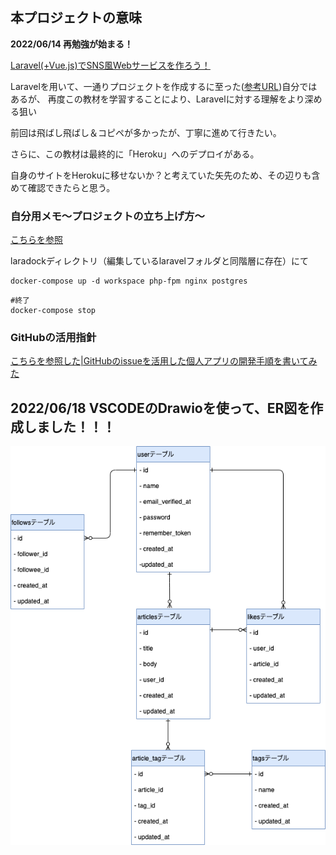 ## 本プロジェクトの意味


**2022/06/14 再勉強が始まる！**

[Laravel(+Vue.js)でSNS風Webサービスを作ろう！](https://www.techpit.jp/courses/11)

Laravelを用いて、一通りプロジェクトを作成するに至った([参考URL](https://tugi-ichi.com))自分ではあるが、
再度この教材を学習することにより、Laravelに対する理解をより深める狙い

前回は飛ばし飛ばし＆コピペが多かったが、丁寧に進めて行きたい。

さらに、この教材は最終的に「Heroku」へのデプロイがある。

自身のサイトをHerokuに移せないか？と考えていた矢先のため、その辺りも含めて確認できたらと思う。


### 自分用メモ〜プロジェクトの立ち上げ方〜

[こちらを参照](https://www.techpit.jp/courses/11/curriculums/12/sections/103/parts/356)

laradockディレクトリ（編集しているlaravelフォルダと同階層に存在）にて
```
docker-compose up -d workspace php-fpm nginx postgres
```
```
#終了
docker-compose stop
```


### GitHubの活用指針

[こちらを参照した|GitHubのissueを活用した個人アプリの開発手順を書いてみた](https://qiita.com/tkmd35/items/9612c03dc60b1c516969)


## 2022/06/18 VSCODEのDrawioを使って、ER図を作成しました！！！

![ER図](https://github.com/newstage75/2022Techpit-laravel-sns/blob/master/ER.drawio.png "本プロジェクトのER図")
